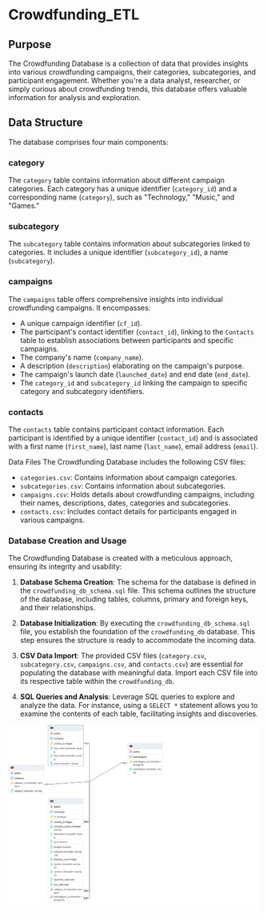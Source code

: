 # Crowdfunding_ETL

## Purpose
The Crowdfunding Database is a collection of data that provides insights into various crowdfunding campaigns, their categories, subcategories, and participant engagement. Whether you're a data analyst, researcher, or simply curious about crowdfunding trends, this database offers valuable information for analysis and exploration.

## Data Structure
The database comprises four main components:

### category
The `category` table contains information about different campaign categories. Each category has a unique identifier (`category_id`) and a corresponding name (`category`), such as "Technology," "Music," and "Games."

### subcategory
The `subcategory` table contains information about subcategories linked to categories. It includes a unique identifier (`subcategory_id`), a name (`subcategory`).

### campaigns
The `campaigns` table offers comprehensive insights into individual crowdfunding campaigns. It encompasses:

- A unique campaign identifier (`cf_id`).
- The participant's contact identifier (`contact_id`), linking to the `Contacts` table to establish associations between participants and specific campaigns.
- The company's name (`company_name`).
- A description (`description`) elaborating on the campaign's purpose.
- The campaign's launch date (`launched_date`) and end date (`end_date`).
- The `category_id` and `subcategory_id` linking the campaign to specific category and subcategory identifiers.

### contacts
The `contacts` table contains participant contact information. Each participant is identified by a unique identifier (`contact_id`) and is associated with a first name (`first_name`), last name (`last_name`), email address (`email`).

Data Files
The Crowdfunding Database includes the following CSV files:

- `categories.csv`: Contains information about campaign categories.
- `subcategories.csv`: Contains information about subcategories.
- `campaigns.csv`: Holds details about crowdfunding campaigns, including their names, descriptions, dates, categories and subcategories.
- `contacts.csv`: Includes contact details for participants engaged in various campaigns.

### Database Creation and Usage
The Crowdfunding Database is created with a meticulous approach, ensuring its integrity and usability:

  1. **Database Schema Creation**: The schema for the database is defined in the `crowdfunding_db_schema.sql` file. This schema outlines the structure of the database, including tables, columns, primary and foreign keys, and their relationships.

  2. **Database Initialization**: By executing the `crowdfunding_db_schema.sql` file, you establish the foundation of the `crowdfunding_db` database. This step ensures the structure is ready to accommodate the incoming data.

  3. **CSV Data Import**: The provided CSV files (`category.csv`, `subcategory.csv`, `campaigns.csv`, and `contacts.csv`) are essential for populating the database with meaningful data. Import each CSV file into its respective table within the `crowdfunding_db`.

  4. **SQL Queries and Analysis**: Leverage SQL queries to explore and analyze the data. For instance, using a `SELECT *` statement allows you to examine the contents of each table, facilitating insights and discoveries.

  ![Entity-Relationship Diagram](./ERD.png)

